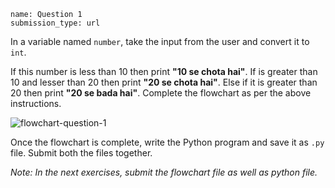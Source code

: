 ```ngMeta
name: Question 1
submission_type: url
```

In a variable named `number`, take the input from the user and convert it to `int`.

If this number is less than 10 then print  **"10 se chota hai"**. If is greater than 10 and lesser than 20 then print **"20 se chota hai"**. Else if it is greater than 20 then print **"20 se bada hai"**. Complete the flowchart as per the above instructions.

![flowchart-question-1](assets/8.1-question1-image1.png)

Once the flowchart is complete, write the Python program and save it as `.py` file. Submit both the files together.

*Note: In the next exercises, submit the flowchart file as well as python file.*
